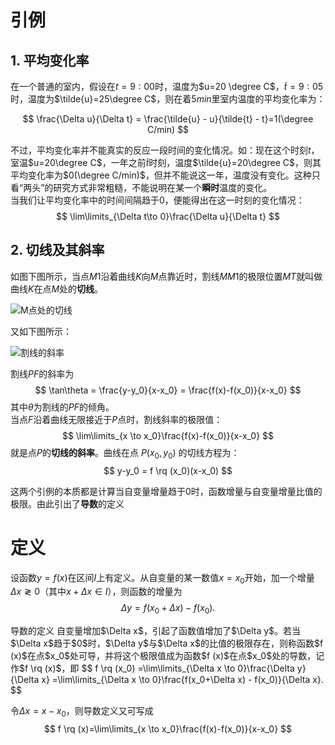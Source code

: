 # 引例

## 1. 平均变化率  

在一个普通的室内，假设在$t=9:00$时，温度为$u=20 \degree C$，$\tilde{t}=9:05$时，温度为$\tilde{u}=25\degree C$，则在着$5min$里室内温度的平均变化率为：

$$
\frac{\Delta u}{\Delta t} = \frac{\tilde{u} - u}{\tilde{t} - t}=1(\degree C/min)
$$

不过，平均变化率并不能真实的反应一段时间的变化情况。如：现在这个时刻$t$，室温$u=20\degree C$，一年之前$\tilde{t}$时刻，温度$\tilde{u}=20\degree C$，则其平均变化率为$0(\degree C/min)$，但并不能说这一年，温度没有变化。这种只看“两头”的研究方式非常粗糙，不能说明在某一个**瞬时**温度的变化。  
当我们让平均变化率中的时间间隔趋于$0$，便能得出在这一时刻的变化情况：
$$
\lim\limits_{\Delta t\to 0}\frac{\Delta u}{\Delta t}
$$

## 2. 切线及其斜率

如图下图所示，当点$M1$沿着曲线$K$向$M$点靠近时，割线$MM1$的极限位置$MT$就叫做曲线$K$在点$M$处的**切线**。


![M点处的切线](https://technotetech.oss-cn-shenzhen.aliyuncs.com/FileSharing.action?x-oss-process=style/size)


又如下图所示：  

![割线的斜率](https://technotetech.oss-cn-shenzhen.aliyuncs.com/2.png?x-oss-process=style/size)

割线$PF$的斜率为
$$
\tan\theta = \frac{y-y_0}{x-x_0} = \frac{f(x)-f(x_0)}{x-x_0}
$$
其中$\theta$为割线的$PF$的倾角。  
当点$F$沿着曲线无限接近于$P$点时，割线斜率的极限值：
$$
\lim\limits_{x \to x_0}\frac{f(x)-f(x_0)}{x-x_0}
$$
就是点$P$的**切线的斜率**。曲线在点 $P(x_0, y_0)$ 的切线方程为：
$$
y-y_0 = f \rq (x_0)(x-x_0)
$$


这两个引例的本质都是计算当自变量增量趋于$0$时，函数增量与自变量增量比值的极限。由此引出了**导数**的定义

# 定义
设函数$y=f(x)$在区间$I$上有定义。从自变量的某一数值$x=x_0$开始，加一个增量$\Delta x \gtrless 0$（其中$x+\Delta x \in I$），则函数的增量为
$$
\Delta y=f(x_0+\Delta x)-f(x_0).
$$

<div class="def">
	<span class="def_name">导数的定义</span>
	自变量增加$\Delta x$，引起了函数值增加了$\Delta y$。若当$\Delta x$趋于$0$时，$\Delta y$与$\Delta x$的比值的极限存在，则称函数$f (x)$在点$x_0$处可导，并将这个极限值成为函数$f (x)$在点$x_0$处的导数，记作$f \rq (x)$，即
	$$
	f \rq (x_0)
	=\lim\limits_{\Delta x \to 0}\frac{\Delta y}{\Delta x}
	=\lim\limits_{\Delta x \to 0}\frac{f(x_0+\Delta x) - f(x_0)}{\Delta x}.
	$$
</div>

令$\Delta x = x - x_0$，则导数定义又可写成
$$
f \rq (x)=\lim\limits_{x \to x_0}\frac{f(x)-f(x_0)}{x-x_0}
$$